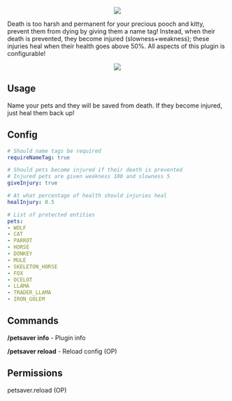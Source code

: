 <p align="center">
  <img src="https://i.imgur.com/KBkbhyb.png">
</p>

Death is too harsh and permanent for your precious pooch and kitty, prevent them from dying by giving them a name tag! Instead, when their death is prevented, they become injured (slowness+weakness); these injuries heal when their health goes above 50%. All aspects of this plugin is configurable!

<p align="center">
  <img src="https://i.imgur.com/UOo7LMm.gif">
</p>

## Usage
Name your pets and they will be saved from death. If they become injured, just heal them back up!

## Config
```YAML
# Should name tags be required
requireNameTag: true

# Should pets become injured if their death is prevented
# Injured pets are given weakness 100 and slowness 5
giveInjury: true

# At what percentage of health should injuries heal
healInjury: 0.5

# List of protected entities
pets:
- WOLF
- CAT
- PARROT
- HORSE
- DONKEY
- MULE
- SKELETON_HORSE
- FOX
- OCELOT
- LLAMA
- TRADER_LLAMA
- IRON_GOLEM
```

## Commands
**/petsaver info** - Plugin info

**/petsaver reload** - Reload config (OP)

## Permissions
petsaver.reload (OP)
